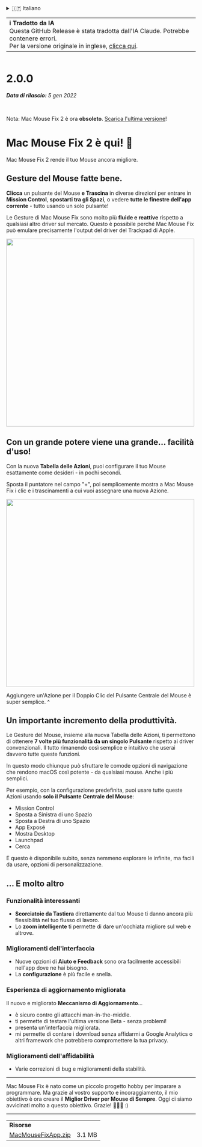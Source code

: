<details>
<summary>🇮🇹 Italiano</summary>

[🇬🇧 English (GitHub Release)](https://github.com/noah-nuebling/mac-mouse-fix/releases/tag/2.0.0)\
[🇦🇩 Català](https://redirect.macmousefix.com/?target=mmf-release&tag=2.0.0&locale=ca)\
[🇩🇪 Deutsch](https://redirect.macmousefix.com/?target=mmf-release&tag=2.0.0&locale=de)\
[🇪🇸 Español](https://redirect.macmousefix.com/?target=mmf-release&tag=2.0.0&locale=es)\
[🇫🇷 Français](https://redirect.macmousefix.com/?target=mmf-release&tag=2.0.0&locale=fr)\
[🇮🇩 Indonesia](https://redirect.macmousefix.com/?target=mmf-release&tag=2.0.0&locale=id)\
**🇮🇹 Italiano**\
[🇭🇺 Magyar](https://redirect.macmousefix.com/?target=mmf-release&tag=2.0.0&locale=hu)\
[🇳🇱 Nederlands](https://redirect.macmousefix.com/?target=mmf-release&tag=2.0.0&locale=nl)\
[🇵🇱 Polski](https://redirect.macmousefix.com/?target=mmf-release&tag=2.0.0&locale=pl)\
[🇧🇷 Português (Brasil)](https://redirect.macmousefix.com/?target=mmf-release&tag=2.0.0&locale=pt-BR)\
[🇵🇹 Português (Portugal)](https://redirect.macmousefix.com/?target=mmf-release&tag=2.0.0&locale=pt-PT)\
[🇷🇴 Română](https://redirect.macmousefix.com/?target=mmf-release&tag=2.0.0&locale=ro)\
[🇸🇪 Svenska](https://redirect.macmousefix.com/?target=mmf-release&tag=2.0.0&locale=sv)\
[🇻🇳 Tiếng Việt](https://redirect.macmousefix.com/?target=mmf-release&tag=2.0.0&locale=vi)\
[🇹🇷 Türkçe](https://redirect.macmousefix.com/?target=mmf-release&tag=2.0.0&locale=tr)\
[🇨🇿 Čeština](https://redirect.macmousefix.com/?target=mmf-release&tag=2.0.0&locale=cs)\
[🇬🇷 Ελληνικά](https://redirect.macmousefix.com/?target=mmf-release&tag=2.0.0&locale=el)\
[🇷🇺 Русский](https://redirect.macmousefix.com/?target=mmf-release&tag=2.0.0&locale=ru)\
[🇺🇦 Українська](https://redirect.macmousefix.com/?target=mmf-release&tag=2.0.0&locale=uk)\
[🇮🇱 עברית](https://redirect.macmousefix.com/?target=mmf-release&tag=2.0.0&locale=he)\
[🇸🇦 العربية](https://redirect.macmousefix.com/?target=mmf-release&tag=2.0.0&locale=ar)\
[🇮🇳 हिन्दी](https://redirect.macmousefix.com/?target=mmf-release&tag=2.0.0&locale=hi)\
[🇹🇭 ไทย](https://redirect.macmousefix.com/?target=mmf-release&tag=2.0.0&locale=th)\
[🇨🇳 中文 (简体)](https://redirect.macmousefix.com/?target=mmf-release&tag=2.0.0&locale=zh-Hans)\
[🇨🇳 中文 (繁體)](https://redirect.macmousefix.com/?target=mmf-release&tag=2.0.0&locale=zh-Hant)\
[🇭🇰 中文（香港)](https://redirect.macmousefix.com/?target=mmf-release&tag=2.0.0&locale=zh-HK)\
[🇯🇵 日本語](https://redirect.macmousefix.com/?target=mmf-release&tag=2.0.0&locale=ja)\
[🇰🇷 한국어](https://redirect.macmousefix.com/?target=mmf-release&tag=2.0.0&locale=ko)\
[Help translate Mac Mouse Fix to different languages!](https://github.com/noah-nuebling/mac-mouse-fix/discussions/731)
</details>
<table align=><td>
<b>ℹ️ Tradotto da IA</b><br>
Questa GitHub Release è stata tradotta dall'IA Claude. Potrebbe contenere errori.<br>
Per la versione originale in inglese, <a href="https://github.com/noah-nuebling/mac-mouse-fix/releases/tag/2.0.0">clicca qui</a>.
</td></table>

<table></table>

# 2.0.0
***Data di rilascio:** 5 gen 2022*

<br>

Nota: Mac Mouse Fix 2 è ora **obsoleto**. [Scarica l'ultima versione](https://github.com/noah-nuebling/mac-mouse-fix/releases)!

# Mac Mouse Fix 2 è qui! 🎉

Mac Mouse Fix 2 rende il tuo Mouse ancora migliore.

## Gesture del Mouse fatte bene.

**Clicca** un pulsante del Mouse **e Trascina** in diverse direzioni per entrare in **Mission Control**, **spostarti tra gli Spazi**, o vedere **tutte le finestre dell'app corrente** - tutto usando un solo pulsante!

Le Gesture di Mac Mouse Fix sono molto più **fluide e reattive** rispetto a qualsiasi altro driver sul mercato.
Questo è possibile perché Mac Mouse Fix può emulare precisamente l'output del driver del Trackpad di Apple.

<img width=500px src="https://user-images.githubusercontent.com/40808343/149643011-cc3311f1-af5c-453a-8206-2c6496d73d61.gif">

## Con un grande potere viene una grande... facilità d'uso!

Con la nuova **Tabella delle Azioni**, puoi configurare il tuo Mouse esattamente come desideri - in pochi secondi.

Sposta il puntatore nel campo "+", poi semplicemente mostra a Mac Mouse Fix i clic e i trascinamenti a cui vuoi assegnare una nuova Azione.

<img width=500px src="https://user-images.githubusercontent.com/40808343/149642392-d0e25cf9-b49b-4398-b2e9-af2e810c8594.gif">

Aggiungere un'Azione per il Doppio Clic del Pulsante Centrale del Mouse è super semplice. ^

## Un importante incremento della produttività.

Le Gesture del Mouse, insieme alla nuova Tabella delle Azioni, ti permettono di ottenere **7 volte più funzionalità da un singolo Pulsante** rispetto ai driver convenzionali. Il tutto rimanendo così semplice e intuitivo che userai davvero tutte queste funzioni.

In questo modo chiunque può sfruttare le comode opzioni di navigazione che rendono macOS così potente - da qualsiasi mouse. Anche i più semplici.

Per esempio, con la configurazione predefinita, puoi usare tutte queste Azioni usando **solo il Pulsante Centrale del Mouse**:

- Mission Control
- Sposta a Sinistra di uno Spazio
- Sposta a Destra di uno Spazio
- App Exposé
- Mostra Desktop
- Launchpad
- Cerca

E questo è disponibile subito, senza nemmeno esplorare le infinite, ma facili da usare, opzioni di personalizzazione.

## ... E molto altro

### Funzionalità interessanti

- **Scorciatoie da Tastiera** direttamente dal tuo Mouse ti danno ancora più flessibilità nel tuo flusso di lavoro.
- Lo **zoom intelligente** ti permette di dare un'occhiata migliore sul web e altrove.

### Miglioramenti dell'interfaccia

- Nuove opzioni di **Aiuto e Feedback** sono ora facilmente accessibili nell'app dove ne hai bisogno.
- La **configurazione** è più facile e snella.

### Esperienza di aggiornamento migliorata

Il nuovo e migliorato **Meccanismo di Aggiornamento**...

- è sicuro contro gli attacchi man-in-the-middle.
- ti permette di testare l'ultima versione Beta - senza problemi!
- presenta un'interfaccia migliorata.
- mi permette di contare i download senza affidarmi a Google Analytics o altri framework che potrebbero compromettere la tua privacy.

### Miglioramenti dell'affidabilità

- Varie correzioni di bug e miglioramenti della stabilità.

---

Mac Mouse Fix è nato come un piccolo progetto hobby per imparare a programmare. Ma grazie al vostro supporto e incoraggiamento, il mio obiettivo è ora creare il **Miglior Driver per Mouse di Sempre**. Oggi ci siamo avvicinati molto a questo obiettivo. Grazie! 🚀🚀🚀 :)

---

<table align="start">
<tr>
    <td colspan=2>
        <b>Risorse</b>
    </td>
</tr>
<tr>
    <td><a href="https://github.com/noah-nuebling/mac-mouse-fix/releases/download/2.0.0/MacMouseFixApp.zip">MacMouseFixApp.zip</a></td>
    <td>3.1 MB</td>
</tr>
</table>